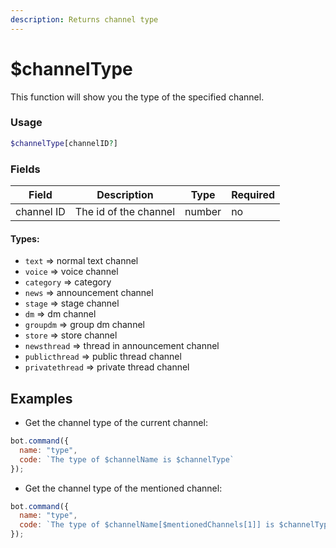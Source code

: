 ```yaml
---
description: Returns channel type
---
```


# $channelType

This function will show you the type of the specified channel.

### Usage

```php
$channelType[channelID?]
```

### Fields

| Field      | Description           | Type   | Required |
| ---------- | --------------------- | ------ | -------- |
| channel ID | The id of the channel | number | no       |

#### Types:

* `text` => normal text channel
* `voice` => voice channel
* `category` => category
* `news` => announcement channel
* `stage` => stage channel
* `dm` => dm channel
* `groupdm` => group dm channel
* `store` => store channel
* `newsthread` => thread in announcement channel
* `publicthread` => public thread channel
* `privatethread` => private thread channel

## Examples

* Get the channel type of the current channel:

```javascript
bot.command({
  name: "type",
  code: `The type of $channelName is $channelType`
});
```

* Get the channel type of the mentioned channel:

```javascript
bot.command({
  name: "type",
  code: `The type of $channelName[$mentionedChannels[1]] is $channelType[$mentionedChannels[1]]`
});
```
